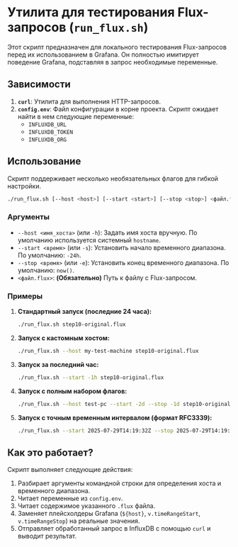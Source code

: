 # Утилита для тестирования Flux-запросов (`run_flux.sh`)

Этот скрипт предназначен для локального тестирования Flux-запросов перед их использованием в Grafana. Он полностью имитирует поведение Grafana, подставляя в запрос необходимые переменные.

## Зависимости

1.  **`curl`**: Утилита для выполнения HTTP-запросов.
2.  **`config.env`**: Файл конфигурации в корне проекта. Скрипт ожидает найти в нем следующие переменные:
    - `INFLUXDB_URL`
    - `INFLUXDB_TOKEN`
    - `INFLUXDB_ORG`

## Использование

Скрипт поддерживает несколько необязательных флагов для гибкой настройки.

```bash
./run_flux.sh [--host <host>] [--start <start>] [--stop <stop>] <файл.flux>
```

### Аргументы

-   `--host <имя_хоста>` (или `-h`): Задать имя хоста вручную. По умолчанию используется системный `hostname`.
-   `--start <время>` (или `-s`): Установить начало временного диапазона. По умолчанию: `-24h`.
-   `--stop <время>` (или `-e`): Установить конец временного диапазона. По умолчанию: `now()`.
-   `<файл.flux>`: **(Обязательно)** Путь к файлу с Flux-запросом.

### Примеры

1.  **Стандартный запуск (последние 24 часа):**
    ```bash
    ./run_flux.sh step10-original.flux
    ```

2.  **Запуск с кастомным хостом:**
    ```bash
    ./run_flux.sh --host my-test-machine step10-original.flux
    ```

3.  **Запуск за последний час:**
    ```bash
    ./run_flux.sh --start -1h step10-original.flux
    ```

4.  **Запуск с полным набором флагов:**
    ```bash
    ./run_flux.sh --host test-pc --start -2d --stop -1d step10-original.flux
    ```

5.  **Запуск с точным временным интервалом (формат RFC3339):**
    ```bash
    ./run_flux.sh --start 2025-07-29T14:19:32Z --stop 2025-07-29T14:19:33Z step10-original.flux
    ```

## Как это работает?

Скрипт выполняет следующие действия:
1.  Разбирает аргументы командной строки для определения хоста и временного диапазона.
2.  Читает переменные из `config.env`.
3.  Читает содержимое указанного `.flux` файла.
4.  Заменяет плейсхолдеры Grafana (`${host}`, `v.timeRangeStart`, `v.timeRangeStop`) на реальные значения.
5.  Отправляет обработанный запрос в InfluxDB с помощью `curl` и выводит результат.
